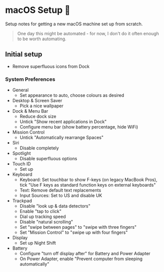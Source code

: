 # macOS Setup 🍎

Setup notes for getting a new macOS machine set up from scratch.

> One day this might be automated - for now, I don't do it often enough to be worth automating.

## Initial setup

- Remove superfluous icons from Dock

### System Preferences

- General
  - Set appearance to auto, choose colours as desired
- Desktop & Screen Saver
  - Pick a nice wallpaper
- Dock & Menu Bar
  - Reduce dock size
  - Untick "Show recent applications in Dock"
  - Configure menu bar (show battery percentage, hide WiFi)
- Mission Control
  - Untick "Automatically rearrange Spaces"
- Siri
  - Disable completely
- Spotlight
  - Disable superfluous options
- Touch ID
  - Set up
- Keyboard
  - Keyboard: Set touchbar to show F-keys (on legacy MacBook Pros),
    tick "Use F keys as standard function keys on external keyboards"
  - Text: Remove default text replacements
  - Input Sources: Set to US and disable UK
- Trackpad
  - Disable "look up & data detectors"
  - Enable "tap to click"
  - Dial up tracking speed
  - Disable "natural scrolling"
  - Set "swipe between pages" to "swipe with three fingers"
  - Set "Mission Control" to "swipe up with four fingers"
- Display
  - Set up Night Shift
- Battery
  - Configure "turn off display after" for Battery and Power Adapter
  - On Power Adapter, enable "Prevent computer from sleeping automatically"

